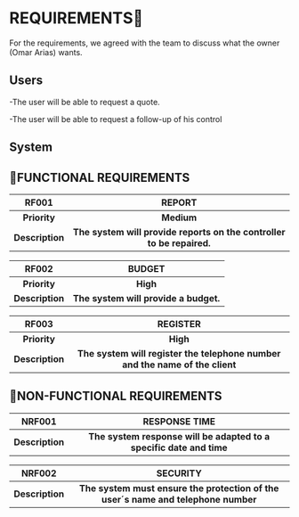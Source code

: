 # REQUIREMENTS📃

For the requirements, we agreed with the team to discuss what the owner (Omar Arias) wants.

## Users

-The user will be able to request a quote.

-The user will be able to request a follow-up of his control

## System

## 🔹FUNCTIONAL REQUIREMENTS

|      RF001      |                            REPORT                            |
| :-------------: | :----------------------------------------------------------: |
|  **Priority**   |                          **Medium**                          |
| **Description** | **The system will provide reports on the controller to be repaired.** |

|      RF002      |                BUDGET                 |
| :-------------: | :-----------------------------------: |
|  **Priority**   |               **High**                |
| **Description** | **The system will provide a budget.** |

|      RF003      |                           REGISTER                           |
| :-------------: | :----------------------------------------------------------: |
|  **Priority**   |                           **High**                           |
| **Description** | **The system will register the telephone number and the name of the client** |



## 🔹NON-FUNCTIONAL REQUIREMENTS

|     NRF001      |                        RESPONSE TIME                         |
| :-------------: | :----------------------------------------------------------: |
| **Description** | **The system response will be adapted to a specific date and time** |

|     NRF002      |                           SECURITY                           |
| :-------------: | :----------------------------------------------------------: |
| **Description** | **The system must ensure the protection of the user´s name and telephone number** |